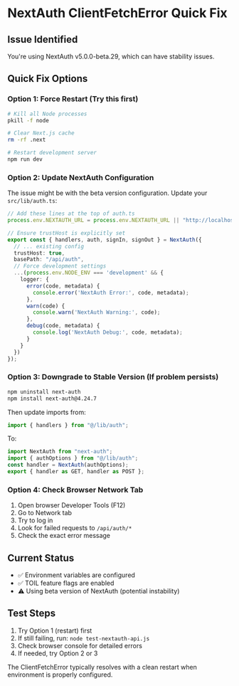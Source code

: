 # NextAuth ClientFetchError Quick Fix

## Issue Identified
You're using NextAuth v5.0.0-beta.29, which can have stability issues.

## Quick Fix Options

### Option 1: Force Restart (Try this first)
```bash
# Kill all Node processes
pkill -f node

# Clear Next.js cache
rm -rf .next

# Restart development server
npm run dev
```

### Option 2: Update NextAuth Configuration
The issue might be with the beta version configuration. Update your `src/lib/auth.ts`:

```typescript
// Add these lines at the top of auth.ts
process.env.NEXTAUTH_URL = process.env.NEXTAUTH_URL || "http://localhost:3000";

// Ensure trustHost is explicitly set
export const { handlers, auth, signIn, signOut } = NextAuth({
  // ... existing config
  trustHost: true,
  basePath: "/api/auth",
  // Force development settings
  ...(process.env.NODE_ENV === 'development' && {
    logger: {
      error(code, metadata) {
        console.error('NextAuth Error:', code, metadata);
      },
      warn(code) {
        console.warn('NextAuth Warning:', code);
      },
      debug(code, metadata) {
        console.log('NextAuth Debug:', code, metadata);
      }
    }
  })
});
```

### Option 3: Downgrade to Stable Version (If problem persists)
```bash
npm uninstall next-auth
npm install next-auth@4.24.7
```

Then update imports from:
```typescript
import { handlers } from "@/lib/auth";
```

To:
```typescript
import NextAuth from "next-auth";
import { authOptions } from "@/lib/auth";
const handler = NextAuth(authOptions);
export { handler as GET, handler as POST };
```

### Option 4: Check Browser Network Tab
1. Open browser Developer Tools (F12)
2. Go to Network tab
3. Try to log in
4. Look for failed requests to `/api/auth/*`
5. Check the exact error message

## Current Status
- ✅ Environment variables are configured
- ✅ TOIL feature flags are enabled
- ⚠️ Using beta version of NextAuth (potential instability)

## Test Steps
1. Try Option 1 (restart) first
2. If still failing, run: `node test-nextauth-api.js`
3. Check browser console for detailed errors
4. If needed, try Option 2 or 3

The ClientFetchError typically resolves with a clean restart when environment is properly configured.